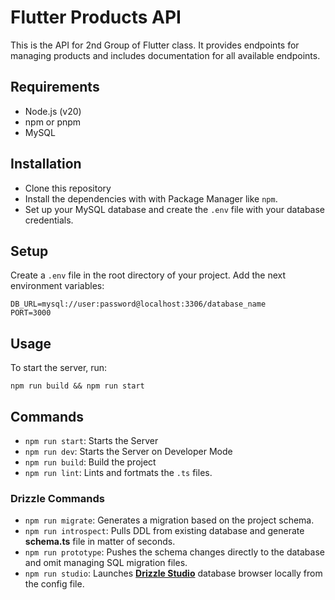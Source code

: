 # Flutter Products API

This is the API for 2nd Group of Flutter class. It provides endpoints for managing products and includes documentation for all available endpoints.

## Requirements

- Node.js (v20)
- npm or pnpm
- MySQL

## Installation

- Clone this repository
- Install the dependencies with with Package Manager like `npm`.
- Set up your MySQL database and create the `.env` file with your database credentials.

## Setup

Create a `.env` file in the root directory of your project. Add the next environment variables:

```shell
DB_URL=mysql://user:password@localhost:3306/database_name
PORT=3000
```

## Usage

To start the server, run:

```shell
npm run build && npm run start
```

## Commands

- `npm run start`: Starts the Server
- `npm run dev`: Starts the Server on Developer Mode
- `npm run build`: Build the project
- `npm run lint`: Lints and fortmats the `.ts` files.

### Drizzle Commands

- `npm run migrate`: Generates a migration based on the project schema.
- `npm run introspect`: Pulls DDL from existing database and generate **schema.ts** file in matter of seconds.
- `npm run prototype`: Pushes the schema changes directly to the database and omit managing SQL migration files.
- `npm run studio`: Launches [**Drizzle Studio**](https://orm.drizzle.team/drizzle-studio/overview) database browser locally from the config file.
